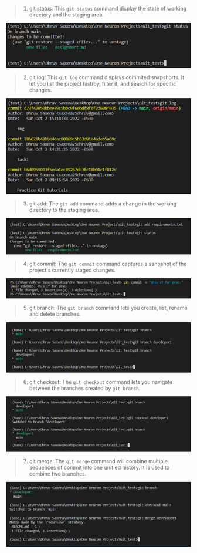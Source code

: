> 1. git status: This `git status` command display the state of working directory and the staging area.

![](image/git_status.png)

> 2.  git log: This `git log` command displays commited snapshorts. It let you list the project histroy, filter it, and search for specific changes.

![](image/git_log.png)

> 3. git add: The `git add` command adds a change in the working directory to the staging area.

![](image/git_add.png)

> 4. git commit: The `git commit` command captures a sanpshot of the project's currently staged changes.

![](image/git_commit.png)

> 5. git branch: The `git branch` command lets you create, list, rename and delete branches.

![](image/git_branch.png)

> 6. git checkout: The `git checkout` command lets you navigate between the branches created by `git branch`.

![](image/git_checkout.png)

> 7. git merge: The `git merge` command will combine multiple sequences of commit into one unified history. It is used to combine two branches.

![](image/git_merge.png)